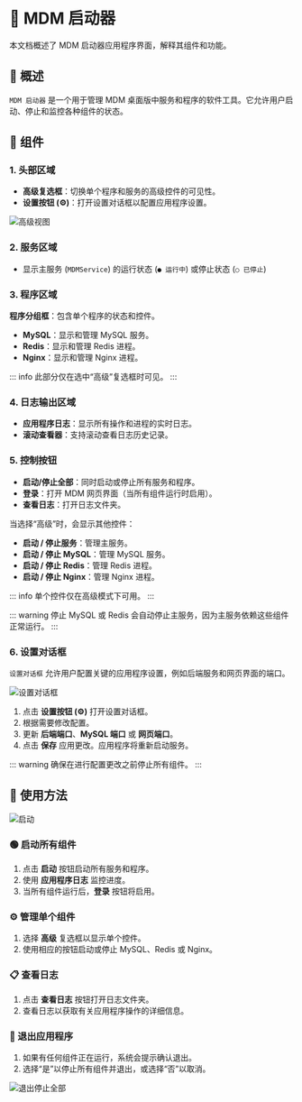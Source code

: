 # 🚀 MDM 启动器

本文档概述了 MDM 启动器应用程序界面，解释其组件和功能。

## 📖 概述

`MDM 启动器` 是一个用于管理 MDM 桌面版中服务和程序的软件工具。它允许用户启动、停止和监控各种组件的状态。

## 🧩 组件

### 1. 头部区域
- **高级复选框**：切换单个程序和服务的高级控件的可见性。
- **设置按钮 (⚙)**：打开设置对话框以配置应用程序设置。

![高级视图](/mdm-user-manual/advance-view.png)

### 2. 服务区域
- 显示主服务 (`MDMService`) 的运行状态 (`● 运行中`) 或停止状态 (`○ 已停止`)

### 3. 程序区域

**程序分组框**：包含单个程序的状态和控件。
  - **MySQL**：显示和管理 MySQL 服务。
  - **Redis**：显示和管理 Redis 进程。
  - **Nginx**：显示和管理 Nginx 进程。

::: info
此部分仅在选中“高级”复选框时可见。
:::

### 4. 日志输出区域
- **应用程序日志**：显示所有操作和进程的实时日志。
- **滚动查看器**：支持滚动查看日志历史记录。

### 5. 控制按钮
- **启动/停止全部**：同时启动或停止所有服务和程序。
- **登录**：打开 MDM 网页界面（当所有组件运行时启用）。
- **查看日志**：打开日志文件夹。

当选择“高级”时，会显示其他控件：
- **启动 / 停止服务**：管理主服务。
- **启动 / 停止 MySQL**：管理 MySQL 服务。
- **启动 / 停止 Redis**：管理 Redis 进程。
- **启动 / 停止 Nginx**：管理 Nginx 进程。

::: info
单个控件仅在高级模式下可用。
:::

::: warning
停止 MySQL 或 Redis 会自动停止主服务，因为主服务依赖这些组件正常运行。
:::

### 6. 设置对话框
`设置对话框` 允许用户配置关键的应用程序设置，例如后端服务和网页界面的端口。

![设置对话框](/mdm-user-manual/settings-dialog.png)

1. 点击 **设置按钮 (⚙)** 打开设置对话框。
2. 根据需要修改配置。
3. 更新 **后端端口**、**MySQL 端口** 或 **网页端口**。
4. 点击 **保存** 应用更改。应用程序将重新启动服务。

::: warning
确保在进行配置更改之前停止所有组件。
:::

## 🔧 使用方法

![启动](/mdm-user-manual/launch.png)

### 🟢 启动所有组件
1. 点击 **启动** 按钮启动所有服务和程序。
2. 使用 **应用程序日志** 监控进度。
3. 当所有组件运行后，**登录** 按钮将启用。

### ⚙️ 管理单个组件
1. 选择 **高级** 复选框以显示单个控件。
2. 使用相应的按钮启动或停止 MySQL、Redis 或 Nginx。

### 📋 查看日志
1. 点击 **查看日志** 按钮打开日志文件夹。
2. 查看日志以获取有关应用程序操作的详细信息。

### 🚪 退出应用程序
1. 如果有任何组件正在运行，系统会提示确认退出。
2. 选择“是”以停止所有组件并退出，或选择“否”以取消。

![退出停止全部](/mdm-user-manual/exit-stop-all.png)
